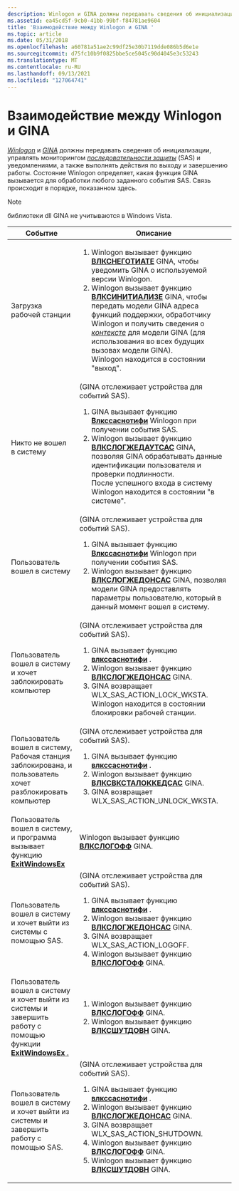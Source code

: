 ```yaml
---
description: Winlogon и GINA должны передавать сведения об инициализации, управлять мониторингом последовательности защиты (SAS) и уведомлениями, а также выполнять действия по выходу и завершению работы.
ms.assetid: ea45cd5f-9cb0-41bb-99bf-f84781ae9604
title: 'Взаимодействие между Winlogon и GINA '
ms.topic: article
ms.date: 05/31/2018
ms.openlocfilehash: a60781a51ae2c99df25e30b7119dde086b5d6e1e
ms.sourcegitcommit: d75fc10b9f0825bbe5ce5045c90d4045e3c53243
ms.translationtype: MT
ms.contentlocale: ru-RU
ms.lasthandoff: 09/13/2021
ms.locfileid: "127064741"
---
```

# <a name="interaction-between-winlogon-and-gina"></a>Взаимодействие между Winlogon и GINA 

[*Winlogon*](../secgloss/w-gly.md) и [*GINA*](../secgloss/g-gly.md) должны передавать сведения об инициализации, управлять мониторингом [*последовательности защиты*](../secgloss/s-gly.md) (SAS) и уведомлениями, а также выполнять действия по выходу и завершению работы. Состояние Winlogon определяет, какая функция GINA вызывается для обработки любого заданного события SAS. Связь происходит в порядке, показанном здесь.

> [!Note]  
> библиотеки dll GINA не учитываются в Windows Vista.

 




| Событие | Описание | 
|-------|-------------|
| Загрузка рабочей станции | <ol><li>Winlogon вызывает функцию <a href="/windows/desktop/api/Winwlx/nf-winwlx-wlxnegotiate"><strong>ВЛКСНЕГОТИАТЕ</strong></a> GINA, чтобы уведомить GINA о используемой версии Winlogon.</li><li>Winlogon вызывает функцию <a href="/windows/desktop/api/Winwlx/nf-winwlx-wlxinitialize"><strong>ВЛКСИНИТИАЛИЗЕ</strong></a> GINA, чтобы передать модели GINA адреса функций поддержки, обработчику Winlogon и получить сведения о <a href="/windows/desktop/SecGloss/c-gly"><em>контексте</em></a> для модели GINA (для использования во всех будущих вызовах модели GINA).<br /> Winlogon находится в состоянии "выход".<br /></li></ol> | 
| Никто не вошел в систему | (GINA отслеживает устройства для событий SAS).<ol><li>GINA вызывает функцию <a href="/windows/desktop/api/winwlx/nc-winwlx-pwlx_sas_notify"><strong>Влкссаснотифи</strong></a> Winlogon при получении события SAS.</li><li>Winlogon вызывает функцию <a href="/windows/desktop/api/Winwlx/nf-winwlx-wlxloggedoutsas"><strong>ВЛКСЛОГЖЕДАУТСАС</strong></a> GINA, позволяя GINA обрабатывать данные идентификации пользователя и проверки подлинности.<br /> После успешного входа в систему Winlogon находится в состоянии "в системе".<br /></li></ol> | 
| Пользователь вошел в систему | (GINA отслеживает устройства для событий SAS).<ol><li>GINA вызывает функцию <a href="/windows/desktop/api/winwlx/nc-winwlx-pwlx_sas_notify"><strong>Влкссаснотифи</strong></a> Winlogon при получении события SAS.</li><li>Winlogon вызывает функцию <a href="/windows/desktop/api/Winwlx/nf-winwlx-wlxloggedonsas"><strong>ВЛКСЛОГЖЕДОНСАС</strong></a> GINA, позволяя модели GINA предоставлять параметры пользователю, который в данный момент вошел в систему.</li></ol> | 
| Пользователь вошел в систему и хочет заблокировать компьютер | (GINA отслеживает устройства для событий SAS).<ol><li>GINA вызывает функцию <a href="/windows/desktop/api/winwlx/nc-winwlx-pwlx_sas_notify"><strong>влкссаснотифи</strong></a> .</li><li>Winlogon вызывает функцию <a href="/windows/desktop/api/Winwlx/nf-winwlx-wlxloggedonsas"><strong>ВЛКСЛОГЖЕДОНСАС</strong></a> GINA.</li><li>GINA возвращает WLX_SAS_ACTION_LOCK_WKSTA.<br /> Winlogon находится в состоянии блокировки рабочей станции.<br /></li></ol> | 
| Пользователь вошел в систему, Рабочая станция заблокирована, и пользователь хочет разблокировать компьютер | (GINA отслеживает устройства для событий SAS).<ol><li>GINA вызывает функцию <a href="/windows/desktop/api/winwlx/nc-winwlx-pwlx_sas_notify"><strong>влкссаснотифи</strong></a> .</li><li>Winlogon вызывает функцию <a href="/windows/desktop/api/Winwlx/nf-winwlx-wlxwkstalockedsas"><strong>ВЛКСВКСТАЛОККЕДСАС</strong></a> GINA.</li><li>GINA возвращает WLX_SAS_ACTION_UNLOCK_WKSTA.</li></ol> | 
| Пользователь вошел в систему, и программа вызывает функцию <a href="/windows/desktop/api/winuser/nf-winuser-exitwindowsex"><strong>ExitWindowsEx</strong></a> | Winlogon вызывает функцию <a href="/windows/desktop/api/Winwlx/nf-winwlx-wlxlogoff"><strong>ВЛКСЛОГОФФ</strong></a> GINA. | 
| Пользователь вошел в систему и хочет выйти из системы с помощью SAS. | (GINA отслеживает устройства для событий SAS).<ol><li>GINA вызывает функцию <a href="/windows/desktop/api/winwlx/nc-winwlx-pwlx_sas_notify"><strong>влкссаснотифи</strong></a> .</li><li>Winlogon вызывает функцию <a href="/windows/desktop/api/Winwlx/nf-winwlx-wlxloggedonsas"><strong>ВЛКСЛОГЖЕДОНСАС</strong></a> GINA.</li><li>GINA возвращает WLX_SAS_ACTION_LOGOFF.</li><li>Winlogon вызывает функцию <a href="/windows/desktop/api/Winwlx/nf-winwlx-wlxlogoff"><strong>ВЛКСЛОГОФФ</strong></a> GINA.</li></ol> | 
| Пользователь вошел в систему и хочет выйти из системы и завершить работу с помощью функции <a href="/windows/desktop/api/winuser/nf-winuser-exitwindowsex"> <strong>ExitWindowsEx</strong> .</a> | <ol><li>Winlogon вызывает функцию <a href="/windows/desktop/api/Winwlx/nf-winwlx-wlxlogoff"><strong>ВЛКСЛОГОФФ</strong></a> GINA.</li><li>Winlogon вызывает функцию <a href="/windows/desktop/api/Winwlx/nf-winwlx-wlxshutdown"><strong>ВЛКСШУТДОВН</strong></a> GINA.</li></ol> | 
| Пользователь вошел в систему и хочет выйти из системы и завершить работу с помощью SAS. | (GINA отслеживает устройства для событий SAS).<ol><li>GINA вызывает функцию <a href="/windows/desktop/api/winwlx/nc-winwlx-pwlx_sas_notify"><strong>влкссаснотифи</strong></a> .</li><li>Winlogon вызывает функцию <a href="/windows/desktop/api/Winwlx/nf-winwlx-wlxloggedonsas"><strong>ВЛКСЛОГЖЕДОНСАС</strong></a> GINA.</li><li>GINA возвращает WLX_SAS_ACTION_SHUTDOWN.</li><li>Winlogon вызывает функцию <a href="/windows/desktop/api/Winwlx/nf-winwlx-wlxlogoff"><strong>ВЛКСЛОГОФФ</strong></a> GINA.</li><li>Winlogon вызывает функцию <a href="/windows/desktop/api/Winwlx/nf-winwlx-wlxshutdown"><strong>ВЛКСШУТДОВН</strong></a> GINA.</li></ol> | 




 

 

 
